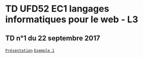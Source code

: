 # TD UFD52 EC1 langages informatiques pour le web - L3

## TD n°1 du 22 septembre 2017

[`Présentation`](TD1.pptx)
[`Exemple 1`](avec-CSS.html)
